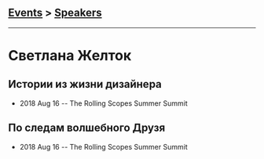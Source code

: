 ## [Events](../README.md) > [Speakers](../speakers.md)
---

# Светлана Желток

## Истории из жизни дизайнера
- 2018 Aug 16 -- The Rolling Scopes Summer Summit    
## По следам волшебного Друзя
- 2018 Aug 16 -- The Rolling Scopes Summer Summit    
